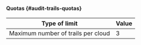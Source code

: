 #### Quotas {#audit-trails-quotas}

| Type of limit | Value |
----- | -----
| Maximum number of trails per cloud | 3     |
